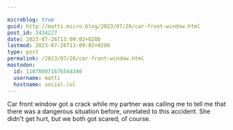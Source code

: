 ```yaml
---

microblog: true
guid: http://matti.micro.blog/2023/07/26/car-front-window.html
post_id: 3434227
date: 2023-07-26T13:09:02+0200
lastmod: 2023-07-26T13:09:02+0200
type: post
permalink: /2023/07/26/car-front-window.html
mastodon:
  id: 110780071676544340
  username: matti
  hostname: social.lol
---
```

Car front window got a crack while my partner was calling me to tell me that there was a dangerous situation before, unrelated to this accident. She didn't get hurt, but we both got scared, of course.
